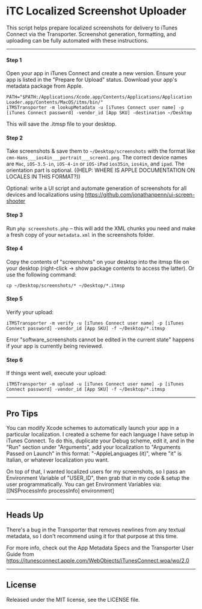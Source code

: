 iTC Localized Screenshot Uploader
=================================

This script helps prepare localized screenshots for delivery to iTunes Connect via the Transporter. Screenshot generation, formatting, and uploading can be fully automated with these instructions.

***

#### Step 1
Open your app in iTunes Connect and create a new version. Ensure your app is listed in the "Prepare for Upload" status. Download your app's metadata package from Apple. 

    PATH="$PATH:/Applications/Xcode.app/Contents/Applications/Application Loader.app/Contents/MacOS/itms/bin/"
    iTMSTransporter -m lookupMetadata -u [iTunes Connect user name] -p [iTunes Connect password] -vendor_id [App SKU] -destination ~/Desktop

This will save the .itmsp file to your desktop.

#### Step 2
Take screenshots & save them to `~/Desktop/screenshots` with the format like `cmn-Hans___ios4in___portrait___screen1.png`. The correct device names are `Mac`, `iOS-3.5-in`, `iOS-4-in` or `iOS-iPad` `ios35in`, `ios4in`, and `ipad`. The orientation part is optional. ((HELP: WHERE IS APPLE DOCUMENTATION ON LOCALES IN THIS FORMAT?))

Optional: write a UI script and automate generation of screenshots for all devices and localizations using https://github.com/jonathanpenn/ui-screen-shooter

#### Step 3
Run `php screenshots.php` – this will add the XML chunks you need and make a fresh copy of your `metadata.xml` in the screenshots folder. 

#### Step 4
Copy the contents of "screenshots" on your desktop into the itmsp file on your desktop (right-click -> show package contents to access the latter). Or use the following command:

    cp ~/Desktop/screenshots/* ~/Desktop/*.itmsp

#### Step 5
Verify your upload:

    iTMSTransporter -m verify -u [iTunes Connect user name] -p [iTunes Connect password] -vendor_id [App SKU] -f ~/Desktop/*.itmsp
    
Error "software_screenshots cannot be edited in the current state" happens if your app is currently being reviewed.

#### Step 6
If things went well, execute your upload:

    iTMSTransporter -m upload -u [iTunes Connect user name] -p [iTunes Connect password] -vendor_id [App SKU] -f ~/Desktop/*.itmsp
    
***

## Pro Tips
You can modify Xcode schemes to automatically launch your app in a particular localization. I created a scheme for each language I have setup in iTunes Connect. To do this, duplicate your Debug scheme, edit it, and in the "Run" section under "Arguments", add your localization to "Arguments Passed on Launch" in this format: "-AppleLanguages (it)", where "it" is Italian, or whatever localization you want.

On top of that, I wanted localized users for my screenshots, so I pass an Environment Variable of "USER_ID", then grab that in my code & setup the user programmatically. You can get Environment Variables via:
[[NSProcessInfo processInfo] environment]

***

## Heads Up

There's a bug in the Transporter that removes newlines from any textual metadata, so I don't recommend using it for that purpose at this time.

For more info, check out the App Metadata Specs and the Transporter User Guide from https://itunesconnect.apple.com/WebObjects/iTunesConnect.woa/wo/2.0

***

## License
Released under the MIT license, see the LICENSE file.
